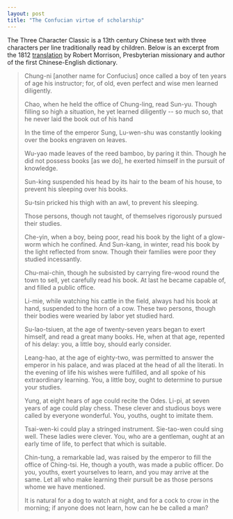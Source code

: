 ```yaml
---
layout: post
title: "The Confucian virtue of scholarship"
---
```


The Three Character Classic is a 13th century Chinese text with three
characters per line traditionally read by children.
Below is an excerpt from the 1812
[translation](https://play.google.com/books/reader?id=YC4OAAAAIAAJ)
by Robert Morrison, Presbyterian missionary and author of the first
Chinese-English dictionary.

<!--
Giles literal translation w/ commentary 1910
  https://en.wikisource.org/wiki/San_Tzu_Ching/San_Tzu_Ching
according to wikipedia, it was also translated by Hong Xiuquan

https://www.imo-official.org/country_hall.aspx?code=CHN
-->

>Chung-ni [another name for Confucius] once called a boy of ten years of age
>his instructor; for, of old, even perfect and wise men learned diligently.
>
>Chao, when he held the office of Chung-ling, read Sun-yu. Though filling so
>high a situation, he yet learned diligently -- so much so, that he never laid
>the book out of his hand
>
>In the time of the emperor Sung, Lu-wen-shu was constantly looking over the
>books engraven on leaves.
>
>Wu-yao made leaves of the reed bamboo, by paring it thin. Though he did not
>possess books [as we do], he exerted himself in the pursuit of knowledge.
>
>Sun-king suspended his head by its hair to the beam of his house, to prevent
>his sleeping over his books.
>
>Su-tsin pricked his thigh with an awl, to prevent his sleeping.
>
>Those persons, though not taught, of themselves rigorously pursued their
>studies.
>
>Che-yin, when a boy, being poor, read his book by the light of a glow-worm
>which he confined. And Sun-kang, in winter, read his book by the light reflected
>from snow. Though their families were poor they studied incessantly.
>
>Chu-mai-chin, though he subsisted by carrying fire-wood round the town to sell,
>yet carefully read his book. At last he became capable of, and filled a public
>office.
>
>Li-mie, while watching his cattle in the field, always had his book at hand,
>suspended to the horn of a cow. These two persons, though their bodies were
>wearied by labor yet studied hard.
>
>Su-lao-tsiuen, at the age of twenty-seven years began to exert himself, and
>read a great many books. He, when at that age, repented of his delay: you,
>a little boy, should early consider.
>
>Leang-hao, at the age of eighty-two, was permitted to answer the emperor in
>his palace, and was placed at the head of all the literati. In the evening of
>life his wishes were fulfilled, and all spoke of his extraordinary learning.
>You, a little boy, ought to determine to pursue your studies.
>
>Yung, at eight hears of age could recite the Odes. Li-pi, at seven years of age
>could play chess. These clever and studious boys were called by everyone
>wonderful. You, youths, ought to imitate them.
>
>Tsai-wen-ki could play a stringed instrument. Sie-tao-wen could sing well.
>These ladies were clever. You, who are a gentleman, ought at an early time of
>life, to perfect that which is suitable.
>
>Chin-tung, a remarkable lad, was raised by the emperor to fill the office of
>Ching-tsi. He, though a youth, was made a public officer. Do you, youths,
>exert yourselves to learn, and you may arrive at the same. Let all who make
>learning their pursuit be as those persons whome we have mentioned.
>
>It is natural for a dog to watch at night, and for a cock to crow in the
>morning; if anyone does not learn, how can he be called a man?

